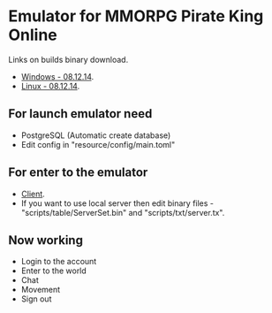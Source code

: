 Emulator for MMORPG Pirate King Online
===

Links on builds binary download.

- [Windows - 08.12.14](https://mega.co.nz/#!yMYxDSaQ!_ih7Qzo6CkEV_KD19tjBuLTcNc6nh33eOCpyr60X8nE).
- [Linux - 08.12.14](https://mega.co.nz/#!SZZ1hYgC!7ZLWhjppBL8IGkrPnUyl5dZnTLxqbnEUU0bA0rWj8VU).

## For launch emulator need

- PostgreSQL (Automatic create database)
- Edit config in "resource/config/main.toml"

## For enter to the emulator

- [Client](https://mega.co.nz/#!PFhT3bJC!nWA8eAhxPz_2L-TzfqQtKPzm_xoEYaOoiQuHs6qyt-Y).
- If you want to use local server then edit binary files - "scripts/table/ServerSet.bin" and "scripts/txt/server.tx".

## Now working

- Login to the account
- Enter to the world
- Chat
- Movement
- Sign out 